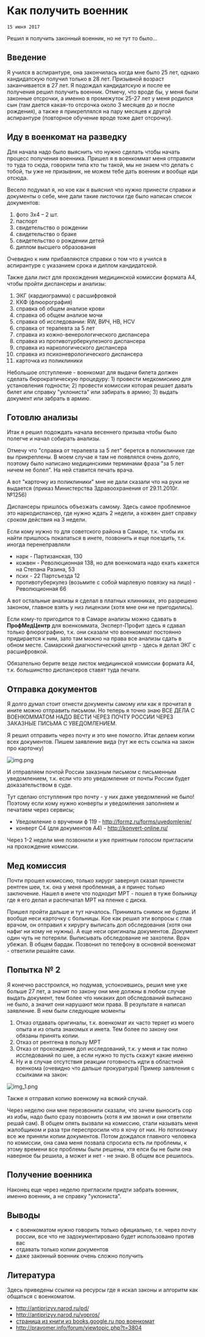 <!--
{
  "draft": false,
  "tags": ["Другое"]
}
-->

# Как получить военник

```blogEnginePageDate
15 июня 2017
```

Решил я получить законный военник, но не тут то было...

## Введение

Я учился в аспирантуре, она закончилась когда мне было 25 лет, однако кандидатскую получил только в 28 лет. Призывной
возраст заканчивается в 27 лет. Я подождал кандидатскую и после ее получения решил получить военник. Отмечу, что вроде
бы, у меня были законные отсрочки, а именно в промежуток 25-27 лет у меня родился сын (там дается какая-то отсрочка
около 3 месяцев до и после рождения), а также я прикреплялся на пару месяцев к другой аспирантуре (повторное обучение
вроде тоже дает отсрочку).

## Иду в военкомат на разведку

Для начала надо было выяснить что нужно сделать чтобы начать процесс получения военника. Пришел я в военкоммат меня
отправили то туда то сюда, говорили типа кто ты такой, мы не знаем что делать с тобой, ты уже не призывник, не можем
тебе дать военник и вообще иди отсюда.

Весело подумал я, но кое как я выяснил что нужно принести справки и документы о себе, мне дали такие листочки где было
написан список документов:

1. фото 3х4 – 2 шт.
2. паспорт
3. свидетельство о рождении
4. свидетельство о браке
5. свидетельство о рождении детей
6. диплом высшего образования

Очевидно к ним прибавляются справки о том что я учился в аспирантуре с указанием срока и диплом кандидатской.

Также дали лист для прохождения медицинской комиссии формата A4, чтобы пройти диспансеры и анализы:

1. ЭКГ (кардиограмма) с расшифровкой
2. ККФ (флюорография)
3. справка об общем анализе крови
4. справка об общем анализе мочи
5. справка об исследовании: RW, ВИЧ, НВ, HCV
6. справка от терапевта за 5 лет
7. справка из кожно-венерологического диспансера
8. справка из противотурберкулезного диспансера
9. справка из наркологического диспансера
10. справка из психоневрологического диспансера
11. карточка из поликлиники

Небольшое отступление - военкомат для выдачи билета должен сделать бюрократическую процедуру: 1) провести медкомисиию
для установления годности; 2) провести комиссии которая решает давать билет или справку "уклониста" или забирать в
армию; 3) выдать документ или забрать в армию.

## Готовлю анализы

Итак я решил подождать начала весеннего призыва чтобы было полегче и начал собирать анализы.

Отмечу что "справка от терапевта за 5 лет" берется в поликлинике где вы прикреплены. В моем случае я там не появлялся
очень долго, поэтому было написано медицинскими терминами фраза "за 5 лет ничем не болел". На ней ставится печать врача.

А вот "карточку из поликлиники" мне не дали сказали что на руки не выдается (приказ Министерства Здравоохранения от
29.11.2010г. №1256)

Диспансеры пришлось объезжать самому. Здесь самое проблемное это наркодиспансер, где нужно ждать 2 недели, а кожвен дает
справку сроком действия на 3 недели.

Если кому нужно то для советского района в Самаре, т.к. чтобы их найти пришлось покапаться в инете, позвонить и еще
поездить, т.к. иногда перенеправляли

* нарк - Партизанская, 130
* кожвен - Революционная 138, но для военкомата надо ехать кажется на Степана Разина, 53
* псих - 22 Партсъезда 12
* противотуберкулез (возьмите с собой марлевую повязку на лицо) - Революционная 66

А вот остальные анализы я сделал в платных клинниках, это разрешено законом, главное взять у низ лицензии (хотя мне они
не пригодились).

Если кому-то пригодится то в Самаре анализы можно сдавать в **ПрофМедЦентр** для военкоммата, Эксперт-Профит здесь я
сдавал только флюрографию, т.к. они сказали что военкоммат постоянно придирается к ним, зато там можно на права все
анализы сдать в обном месте. Самарский диагностический центр - здесь я делал ЭКГ с расшифровкой.

Обязательно берите везде листок медицинской комиссии формата A4, т.к. большинство диспансеров ставят туда печати.

## Отправка документов

Я долго думал стоит отнести документы самому или как я прочитал в ините можно отправить письмом. Но теперь я точно знаю
ВСЕ ДЕЛА С ВОЕНКОММАТОМ НАДО ВЕСТИ ЧЕРЕЗ ПОЧТУ РОССИИ ЧЕРЕЗ ЗАКАЗНЫЕ ПИСЬМА С УВЕДОМЛЕНИЕМ.

Я решил отправить через почту и это мне помогло. Итак делаем копии всех документов. Пишем заявление вида (тут же есть
ссылка на закон про карточку)

![img.png](img.png)

И отправляем почтой России заказным письмом с письменным уведомлением, т.к. если что это уведомление от почты России
будет доказательством в суде.

Тут сделаю отступления про почту - у них даже уведомлений не было! Поэтому если кому нужно конверты и уведомления
заполняем и печатаем через сервисы;

* Уведомление о вручении ф 119 - http://formz.ru/forms/uvedomlenie/
* конверт C4 (для документов A4) - http://konvert-online.ru/

Через 1-2 недели мне позвонили и уже приятным голосом пригласили на прохождение комиссии.

## Мед комиссия

Почти прошел комиссию, только хирург завернул сказал принести рентген шеи, т.к. она у меня проблемная, а я принес только
заключение. Нашел в инете что подходит МРТ - пошел в туже больницу где я его делал и распечатал МРТ на пленке с диска.

Пришел пройти дальше и тут началось. Принимать снимок не будем. И вообще неси карточку с больницы. Кое как решил эти
вопросы с глав врачом, он отправил к хирургу выписать доп обследования (хотя они нафиг ни кому не нужны). А еще неси
оригиналы документов. Документ один чуть не потеряли. Выписывать обследование не захотели. Врач убежал. В общем бардак.
Позвонил по телефону в основной военкомат - ответили решайте сами.

## Попытка № 2

Я конечно расстроился, но подумав, успокоившись, решил мне уже больше 27 лет, а значит по закону они мне должны в любом
случае выдать документ, тем более что никаких доп обследований выписано не было, а значит они нарушают мои права. В
результате я написал заявление. В нем были следующие моменты

1. Отказ отдавать оригиналы, т.к. военкомат их часто теряет из моего опыта и из опыта знакомых и инета. Тем более по
   закону они обязаны принять копии.
2. Отказ от рентгена в пользу МРТ
3. Отказ от прохождения доп исследований, т.к. у меня и так полно исследований по шее, а если нужно то пусть скажут
   какие именно
4. Ну и в случае отсутствия реакции готовность идти в областной военкома (очевидно что дальше прокуратура)
   Пример заявления с ссылками на закон:

![img_1.png](img_1.png)

Также я отправил копию военкому на всякий случай.

Через неделю они мне перезвонили сказали, что зачем выносить сор из избы, надо было сразу позвонить (хотя я им звонил и
они ответили решай сам). В общем опять вызвали на комиссию, стали называть меня жалобщиком и раза три переспросили что я
хочу от них. Но потихоньку все же приняли копии документов.
Потом дождался главного человека по комиссии, она сама меня позвала спросила есть ли проблемы, к этому времени все
проблемы были решены, хтя елси бы не были она наверное бы решила, а может и нет - не знаю. В общем все решилось.

## Получение военника

Наконец еще через неделю пригласили придти забрать военник, именно военник, а не справку "уклониста".

## Выводы

* с военкоматом нужно говорить только официально, т.е. через почту россии, все что не задокументировано будет
  использовано против вас
* отдавать только копии документов
* даже законный военник очень сложно получить

## Литература

Здесь приведены ссылки на ресурсы где я искал законы и алгоритм как общаться с военкоматом.

* http://antiprizyv.narod.ru/pd/
* http://antiprizyv.narod.ru/vopros/
* [страница из книги из books.google.ru про военкомат](https://books.google.ru/books?id=MprVBQAAQBAJ&pg=PA77&lpg=PA77&dq=%D0%BA%D0%BE%D0%BF%D0%B8%D0%B8+%D0%B4%D0%BE%D0%BA%D1%83%D0%BC%D0%B5%D0%BD%D1%82%D0%BE%D0%B2,+%D0%BF%D0%BE%D0%B4%D1%88%D0%B8%D0%B2%D0%B0%D0%B5%D0%BC%D1%8B%D1%85+%D0%B2+%D0%BB%D0%B8%D1%87%D0%BD%D0%BE%D0%B5+%D0%B4%D0%B5%D0%BB%D0%BE+%D0%BF%D1%80%D0%B8%D0%B7%D1%8B%D0%B2%D0%BD%D0%B8%D0%BA%D0%B0,+%D0%BF%D0%BE%D1%81%D0%BB%D0%B5+%D1%81%D0%B2%D0%B5%D1%80%D0%BA%D0%B8+%D0%B8%D1%85+%D1%81+%D0%BF%D0%BE%D0%B4%D0%BB%D0%B8%D0%BD%D0%BD%D0%B8%D0%BA%D0%B0%D0%BC%D0%B8+%D0%B7%D0%B0%D0%B2%D0%B5%D1%80%D1%8F%D1%8E%D1%82%D1%81%D1%8F+%D0%B2%D0%BE%D0%B5%D0%BD%D0%BD%D1%8B%D0%BC+%D0%BA%D0%BE%D0%BC%D0%B8%D1%81%D1%81%D0%B0%D1%80%D0%BE%D0%BC+%D0%B8%D0%BB%D0%B8+%D0%BB%D0%B8%D1%86%D0%BE%D0%BC,+%D0%B5%D0%B3%D0%BE+%D0%B7%D0%B0%D0%BC%D0%B5%D1%89%D0%B0%D1%8E%D1%89%D0%B8%D0%BC.&source=bl&ots=_QlCke-oeQ&sig=W6iv5qG-H2KYb_JNtUA8rYlsOH8&hl=ru&sa=X&ved=0ahUKEwiJ5f7r9czTAhUCOJoKHQZjCHIQ6AEIMDAB#v=onepage&q&f=false)
* http://pravomer.info/forum/viewtopic.php?t=3804
